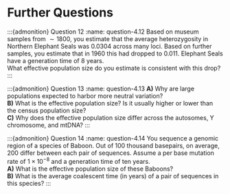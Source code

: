 # Further Questions

:::{admonition} Question 12
:name: question-4.12
Based on museum samples from $\sim 1800$, you estimate that the average
heterozygosity in Northern Elephant Seals was $0.0304$ across many loci.
Based on further samples, you estimate that in $1960$ this had dropped
to $0.011$. Elephant Seals have a generation time of $8$ years.\
What effective population size do you estimate is consistent with this
drop?
:::

:::{admonition} Question 13
:name: question-4.13
**A)** Why are large populations expected to harbor more neutral
variation?\
**B)** What is the effective population size? Is it usually higher or
lower than the census population size?\
**C)** Why does the effective population size differ across the
autosomes, Y chromosome, and mtDNA?
:::

:::{admonition} Question 14
:name: question-4.14
You sequence a genomic region of a species of Baboon. Out of 100
thousand basepairs, on average, 200 differ between each pair of
sequences. Assume a per base mutation rate of $1 \times 10^{-8}$ and a
generation time of ten years.\
**A)** What is the effective population size of these Baboons?\
**B)** What is the average coalescent time (in years) of a pair of
sequences in this species?
:::
